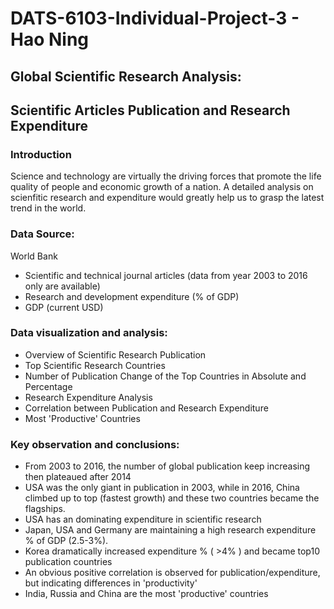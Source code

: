 # DATS-6103-Individual-Project-3 - Hao Ning
## Global Scientific Research Analysis: 
## Scientific Articles Publication and Research Expenditure

### Introduction     
Science and technology are virtually the driving forces that promote the life quality of people and economic growth of a nation.
A detailed analysis on scienfitic research and expenditure would greatly help us to grasp the latest trend in the world.

### Data Source:  
World Bank    
* Scientific and technical journal articles (data from year 2003 to 2016 only are available)
* Research and development expenditure (% of GDP)
* GDP (current USD) 

### Data visualization and analysis:  
* Overview of Scientific Research Publication
* Top Scientific Research Countries
* Number of Publication Change of the Top Countries in Absolute and Percentage
* Research Expenditure Analysis
* Correlation between Publication and Research Expenditure
* Most 'Productive' Countries

### Key observation and conclusions:  
* From 2003 to 2016, the number of global publication keep increasing then plateaued after 2014
* USA was the only giant in publication in 2003, while in 2016, China climbed up to top (fastest growth) and these two countries became the flagships.
* USA has an dominating expenditure in scientific research
* Japan, USA and Germany are maintaining a high research expenditure % of GDP (2.5-3%).
* Korea dramatically increased expenditure % ( >4% ) and became top10 publication countries
* An obvious positive correlation is observed for publication/expenditure, but indicating differences in 'productivity'
* India, Russia and China are the most 'productive' countries
